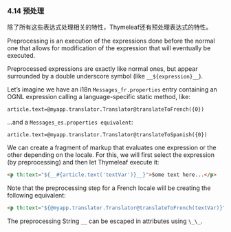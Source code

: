 ### 4.14 预处理

除了所有这些表达式处理相关的特性，Thymeleaf还有预处理表达式的特性。

Preprocessing is an execution of the expressions done before the normal one that allows for modification of the expression that will eventually be executed.

Preprocessed expressions are exactly like normal ones, but appear surrounded by a double underscore symbol (like `__${expression}__`).

Let’s imagine we have an i18n `Messages_fr.properties` entry containing an OGNL expression calling a language-specific static method, like:
```properties
article.text=@myapp.translator.Translator@translateToFrench({0})
```
…and a `Messages_es.properties equivalent`:
```properties
article.text=@myapp.translator.Translator@translateToSpanish({0})
```
We can create a fragment of markup that evaluates one expression or the other depending on the locale. For this, we will first select the expression (by preprocessing) and then let Thymeleaf execute it:
```html
<p th:text="${__#{article.text('textVar')}__}">Some text here...</p>
```
Note that the preprocessing step for a French locale will be creating the following equivalent:
```html
<p th:text="${@myapp.translator.Translator@translateToFrench(textVar)}">Some text here...</p>
```
The preprocessing String `__` can be escaped in attributes using `\_\_`.